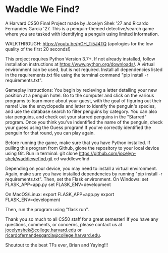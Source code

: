 # Waddle We Find?
A Harvard CS50 Final Project made by Jocelyn Shek '27 and Ricardo Fernandes Garcia '27. This is a penguin-themed detective/search game where you are tasked with identifying a penguin using limited information.

WALKTHROUGH: https://youtu.be/pGH_Ti5J4TQ (apologies for the low quality of the first 20 seconds!)

This project requires Python Version 3.7+. If not already installed, follow installation instructions at https://www.python.org/downloads/. A virtual environment can be used, but is not required. Install all dependencies listed in the requirements.txt file using the terminal command "pip install -r requirements.txt".

Gameplay instructions: You begin by recieving a letter detailing your new position at a penguin hotel. Go to the computer and click on the various programs to learn more about your guest, with the goal of figuring out their name! Use the encyclopedia and letter to identify the penguin's species, and use the database search to filter penguins by category. You can also star penguins, and check out your starred penguins in the "Starred" program. Once you think you've indentified the name of the penguin, check your guess using the Guess program! If you've correctly identified the penguin for that round, you can play again.

Before running the game, make sure that you have Python installed. If pulling this program from Github, glone the repository to your local device using Git. Run in terminal:
git clone https://github.com/jocelyn-shek/waddlewefind.git
cd waddlewefind

Depending on your device, you may need to install a virtual environment. Again, make sure you have installed dependencies by running "pip install -r requirements.txt". Then, set the Flask environment.
On Windows:
set FLASK_APP=app.py
set FLASK_ENV=development

On MacOS/Linux:
export FLASK_APP=app.py
export FLASK_ENV=development

Then, run the program using "flask run".

Thank you so much to all CS50 staff for a great semester! If you have any questions, comments, or concerns, please contact us at jocelynshek@college.harvard.edu or ricardofernandesgarcia@college.harvard.edu.

Shoutout to the best TFs ever, Brian and Yaying!!!